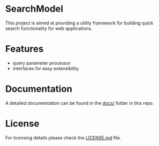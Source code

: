 SearchModel
===

This project is aimed at providing a utility framework for building quick search functionality for web applications.

Features
====
- query parameter processor
- interfaces for easy extensibility

Documentation
===
A detailed documentation can be found in the [docs/](docs) folder in this repo.

License
===

For licensing details please check the [LICENSE.md](LICENSE.md) file. 
